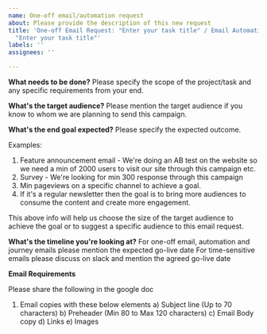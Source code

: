 ```yaml
---
name: One-off email/automation request
about: Please provide the description of this new request
title: 'One-off Email Request: "Enter your task title" / Email Automation Request:
  "Enter your task title"'
labels: ''
assignees: ''

---
```


**What needs to be done?**
Please specify the scope of the project/task and any specific requirements from your end. 

**What's the target audience?**
Please mention the target audience if you know to whom we are planning to send this campaign. 

**What's the end goal expected?**
Please specify the expected outcome. 

Examples:
1) Feature announcement email - We're doing an AB test on the website so we need a min of 2000 users to visit our site through this campaign etc.
2) Survey - We're looking for min 300 response through this campaign
3) Min pageviews on a specific channel to achieve a goal. 
4) If it's a regular newsletter then the goal is to bring more audiences to consume the content and create more engagement.  

This above info will help us choose the size of the target audience to achieve the goal or to suggest a specific audience to this email request. 

**What's the timeline you're looking at?**
For one-off email, automation and journey emails please mention the expected go-live date
For time-sensitive emails please discuss on slack and mention the agreed go-live date

**Email Requirements**

Please share the following in the google doc

1) Email copies with these below elements
    a) Subject line (Up to 70 characters) 
    b) Preheader (Min 80 to Max 120 characters) 
    c) Email Body copy
    d) Links
    e) Images
